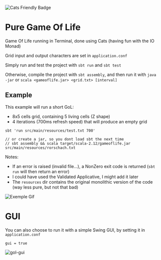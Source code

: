 ![Cats Friendly Badge](https://typelevel.org/cats/img/cats-badge-tiny.png)

Pure Game Of Life
=

Game Of Life running in Terminal, done using Cats (having fun with the IO Monad)

Grid input and output characters are set in `application.conf`

Simply run and test the project with `sbt run` and `sbt test`

Otherwise, compile the project with `sbt assembly`, and then run it with `java -jar` or `scala <gameoflife.jar> <grid.txt> [interval]`

Example
-
This example will run a short GoL:
 - 8x5 cells grid, containing 5 living cells (Z shape)
 - 4 iterations (700ms refresh speed) that will produce an empty grid

```
sbt 'run src/main/resources/test.txt 700'

// or create a jar, so you dont load sbt the next time
// sbt assembly && scala target/scala-2.12/gameoflife.jar src/main/resources/rorschach.txt
```

Notes:
 - If an error is raised (invalid file...), a NonZero exit code is returned (`sbt run` will then return an error)
 - I could have used the Validated Applicative, I might add it later
 - The `resources` dir contains the original monolithic version of the code (way less pure, but not that bad)

![Exemple Gif](https://gist.githubusercontent.com/rbobillo/671be48dfb70466a6d788922c1b2fb7e/raw/51bb4f6c0acd02c062942ac109a9b895f769a1de/gol_ror.gif)

GUI
=
You can also choose to run it with a simple Swing GUI, by setting it in `application.conf`
```
gui = true
```
![gol-gui](https://user-images.githubusercontent.com/6177702/68555908-df9c0080-0427-11ea-96e7-1063de3781fb.png)
